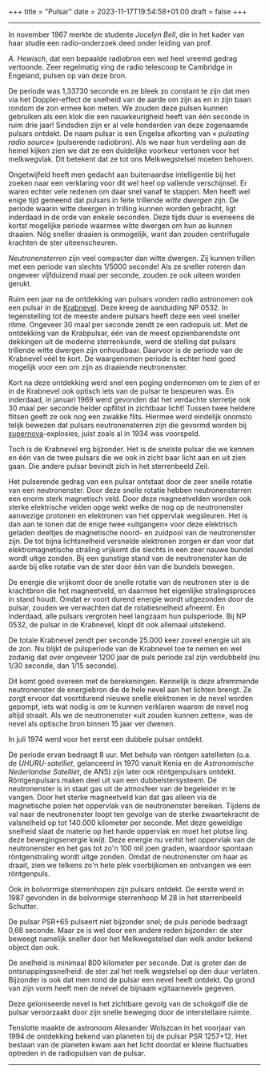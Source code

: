 +++
title = "Pulsar"
date = 2023-11-17T19:54:58+01:00
draft = false
+++

---
In november 1967 merkte de studente *Jocelyn Bell*, die in het kader van
haar studie een radio-onderzoek deed onder leiding van prof.

*A. Hewisch*, dat een bepaalde radiobron een wel heel vreemd gedrag
vertoonde. Zeer regelmatig ving de radio telescoop te Cambridge in
Engeland, pulsen op van deze bron.

De periode was 1,33730 seconde en ze bleek zo constant te zijn dat men
via het Doppler-effect de snelheid van de aarde om zijn as en in zijn
baan rondom de zon ermee kon meten. We zouden deze pulsen kunnen
gebruiken als een klok die een nauwkeurigheid heeft van één seconde in
ruim drie jaar! Sindsdien zijn er al vele honderden van deze zogenaamde
pulsars ontdekt. De naam pulsar is een Engelse afkorting van «
*pulsating radio source*» (pulserende radiobron). Als we naar hun
verdeling aan de hemel kijken zien we dat ze een duidelijke voorkeur
vertonen voor het melkwegvlak. Dit betekent dat ze tot ons
Melkwegstelsel moeten behoren.

Ongetwijfeld heeft men gedacht aan buitenaardse intelligentie bij het
zoeken naar een verklaring voor dit wel heel op vallende verschijnsel.
Er waren echter vele redenen om daar snel vanaf te stappen. Men heeft
wel enige tijd gemeend dat pulsars in feite trillende *witte dwergen*
zijn. De periode waarin witte dwergen in trilling kunnen worden
gebracht, ligt inderdaad in de orde van enkele seconden. Deze tijds duur
is eveneens de kortst mogelijke periode waarmee witte dwergen om hun as
kunnen draaien. Nóg sneller draaien is onmogelijk, want dan zouden
centrifugale krachten de ster uiteenscheuren.

*Neutronensterren* zijn veel compacter dan witte dwergen. Zij kunnen
trillen met een periode van slechts 1/5000 seconde! Als ze sneller
roteren dan ongeveer vijfduizend maal per seconde, zouden ze ook uiteen
worden gerukt.

Ruim een jaar na de ontdekking van pulsars vonden radio astronomen ook
een pulsar in de [Krabnevel](/encyclopedie/krabnevel). Deze kreeg de
aanduiding NP 0532. In tegenstelling tot de meeste andere pulsars heeft
deze een veel sneller ritme. Ongeveer 30 maal per seconde zendt ze een
radiopuls uit. Met de ontdekking van de Krabpulsar, één van de meest
opzienbarendste ont dekkingen uit de moderne sterrenkunde, werd de
stelling dat pulsars trillende witte dwergen zijn onhoudbaar. Daarvoor
is de periode van de Krabnevel véél te kort. De waargenomen periode is
echter heel goed mogelijk voor een om zijn as draaiende neutronenster.

Kort na deze ontdekking werd snel een poging ondernomen om te zien of er
in de Krabnevel ook optisch iets van de pulsar te bespeuren was. En
inderdaad, in januari 1969 werd gevonden dat het verdachte sterretje ook
30 maal per seconde helder opflitst in zichtbaar licht! Tussen twee
heldere flitsen geeft ze ook nog een zwakke flits. Hiermee werd
eindelijk onomsto telijk bewezen dat pulsars neutronensterren zijn die
gevormd worden bij [supernova](/encyclopedie/supernova)-explosies, juist
zoals al in 1934 was voorspeld.

Toch is de Krabnevel erg bijzonder. Het is de snelste pulsar die we
kennen en één van de twee pulsars die we ook in zicht baar licht aan en
uit zien gaan. Die andere pulsar bevindt zich in het sterrenbeeld Zeil.

Het pulserende gedrag van een pulsar ontstaat door de zeer snelle
rotatie van een neutronenster. Door deze snelle rotatie hebben
neutronensterren een enorm sterk magnetisch veld. Door deze
magneetvelden worden ook sterke elektrische velden opge wekt welke de
nog op de neutronenster aanwezige protonen en elektronen van het
oppervlak wegsleuren. Het is dan aan te tonen dat de enige twee
«uitgangen» voor deze elektrisch geladen deeltjes de magnetische noord-
en zuidpool van de neutronenster zijn. De tot bijna lichtsnelheid
versnelde elektronen zorgen er dan voor dat elektromagnetische straling
vrijkomt die slechts in een zeer nauwe bundel wordt uitge zonden. Bij
een gunstige stand van de neutronenster kan de aarde bij elke rotatie
van de ster door één van die bundels bewegen.

De energie die vrijkomt door de snelle rotatie van de neutronen ster is
de krachtbron die het magneetveld, en daarmee het eigenlijke
stralingsproces in stand houdt. Omdat er voort durend energie wordt
uitgezonden door de pulsar, zouden we verwachten dat de rotatiesnelheid
afneemt. En inderdaad, alle pulsars vergroten heel langzaam hun
pulsperiode. Bij NP 0532, de pulsar in de Krabnevel, klopt dit ook
allemaal uitstekend.

De totale Krabnevel zendt per seconde 25.000 keer zoveel energie uit als
de zon. Nu blijkt de pulsperiode van de Krabnevel toe te nemen en wel
zodanig dat over ongeveer 1200 jaar de puls periode zal zijn verdubbeld
(nu 1/30 seconde, dan 1/15 seconde).

Dit komt goed overeen met de berekeningen. Kennelijk is deze afremmende
neutronenster de energiebron die de hele nevel aan het lichten brengt.
Ze zorgt ervoor dat voortdurend nieuwe snelle elektronen in de nevel
worden gepompt, iets wat nodig is om te kunnen verklaren waarom de nevel
nog altijd straalt. Als we de neutronenster «uit zouden kunnen zetten»,
was de nevel als optische bron binnen 15 jaar ver dwenen.

In juli 1974 werd voor het eerst een dubbele pulsar ontdekt.

De periode ervan bedraagt 8 uur. Met behulp van röntgen satellieten
(o.a. de *UHURU-satelliet*, gelanceerd in 1970 vanuit Kenia en de
*Astronomische Nederlandse Satelliet*, de ANS) zijn later ook
röntgenpulsars ontdekt. Röntgenpulsars maken deel uit van een
dubbelstersysteem. De neutronenster is in staat gas uit de atmosfeer van
de begeleider in te vangen. Door het sterke magneetveld kan dat gas
alleen via de magnetische polen het oppervlak van de neutronenster
bereiken. Tijdens de val naar de neutronenster loopt ten gevolge van de
sterke zwaartekracht de valsnelheid op tot 140.000 kilometer per
seconde. Met deze geweldige snelheid slaat de materie op het harde
oppervlak en moet het plotse ling deze bewegingsenergie kwijt. Deze
energie nu verhit het oppervlak van de neutronenster en het gas tot
zo\'n 100 mil joen graden, waardoor spontaan röntgenstraling wordt uitge
zonden. Omdat de neutronenster om haar as draait, zien we telkens zo\'n
hete plek voorbijkomen en ontvangen we een röntgenpuls.

Ook in bolvormige sterrenhopen zijn pulsars ontdekt. De eerste werd in
1987 gevonden in de bolvormige sterrenhoop M 28 in het sterrenbeeld
Schutter.

De pulsar PSR+65 pulseert niet bijzonder snel; de puls periode bedraagt
0,68 seconde. Maar ze is wel door een andere reden bijzonder: de ster
beweegt namelijk sneller door het Melkwegstelsel dan welk ander bekend
object dan ook.

De snelheid is minimaal 800 kilometer per seconde. Dat is groter dan de
ontsnappingssnelheid: de ster zal het melk wegstelsel op den duur
verlaten. Bijzonder is ook dat men rond de pulsar een nevel heeft
ontdekt. Op grond van zijn vorm heeft men de nevel de bijnaam
«gitaarnevel» gegeven.

Deze geïoniseerde nevel is het zichtbare gevolg van de schokgolf die de
pulsar veroorzaakt door zijn snelle beweging door de interstellaire
ruimte.

Tenslotte maakte de astronoom Alexander Wolszcan in het voorjaar van
1994 de ontdekking bekend van planeten bij de pulsar PSR 1257+12. Het
bestaan van de planeten kwam aan het licht doordat er kleine fluctuaties
optreden in de radiopulsen van de pulsar.

---
